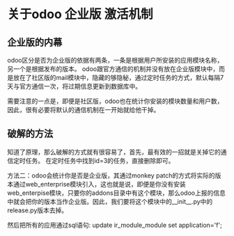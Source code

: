 # 关于odoo 企业版 激活机制

## 企业版的内幕

odoo区分是否为企业版的依据有两条，一条是根据用户所安装的应用模块名称，另一个是根据发布的版本。
odoo跟官方通信的机制并没有放在企业版模块中，而是放在了社区版的mail模块中，隐藏的够隐秘，通过定时任务的方式，默认每隔7天与官方通信一次，将过期信息更新到数据库中。

需要注意的一点是，即便是社区版，odoo也在统计你安装的模块数量和用户数，因此，很有必要将默认的通信机制在一开始就给他干掉。

## 破解的方法

知道了原理，那么破解的方式就有很容易了，首先，最有效的一招就是关掉它的通信定时任务。
在定时任务中找到id=3的任务，直接删除即可。

方法二：odoo会统计你是否是企业版，其通过monkey patch的方式将实际的版本通过web_enterprise模块引入，这也就是说，即便是你没有安装web_enterpise模块，只要你的addons目录中有这个模块，那么odoo上报的信息中就会把你的版本当作企业版。因此，我们要将这个模块中的__init__.py中的release.py版本去掉。

然后把所有的应用通过sql语句: update ir_module_module set application='f';

